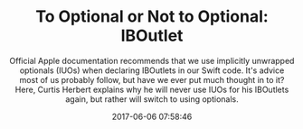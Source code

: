 ---
title: "To Optional or Not to Optional: IBOutlet"
subtitle: "Official Apple documentation recommends that we use implicitly unwrapped optionals (IUOs) when declaring IBOutlets in our Swift code. It's advice most of us probably follow, but have we ever put much thought in to it? Here, Curtis Herbert explains why he will never use IUOs for his IBOutlets again, but rather will switch to using optionals."
tags: ["optional","iOS"]
link: "https://blog.curtisherbert.com/to-optional-or-not-to-optional-iboutlet/"
date: "2017-06-06 07:58:46"
---